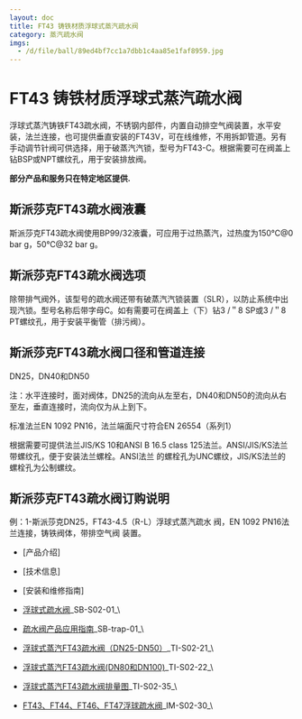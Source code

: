 ```yaml
---
layout: doc
title: FT43 铸铁材质浮球式蒸汽疏水阀
category: 蒸汽疏水阀
imgs:
  - /d/file/ball/89ed4bf7cc1a7dbb1c4aa85e1faf8959.jpg
---
```


# FT43 铸铁材质浮球式蒸汽疏水阀

浮球式蒸汽铸铁FT43疏水阀，不锈钢内部件，内置自动排空气阀装置，水平安装，法兰连接，也可提供垂直安装的FT43V，可在线维修，不用拆卸管道。另有手动调节针阀可供选择，用于破蒸汽汽锁，型号为FT43-C。根据需要可在阀盖上钻BSP或NPT螺纹孔，用于安装排放阀。

**部分产品和服务只在特定地区提供.**

## 斯派莎克FT43疏水阀液囊

斯派莎克FT43疏水阀使用BP99/32液囊，可应用于过热蒸汽，过热度为150℃@0 bar g，50℃@32 bar g。

## 斯派莎克FT43疏水阀选项

除带排气阀外，该型号的疏水阀还带有破蒸汽汽锁装置（SLR），以防止系统中出现汽锁。型号名称后带字母C。如有需要可在阀盖上（下）钻3 /＂8 SP或3 /＂8 PT螺纹孔，用于安装平衡管（排污阀）。

## 斯派莎克FT43疏水阀口径和管道连接

DN25，DN40和DN50

注：水平连接时，面对阀体，DN25的流向从左至右，DN40和DN50的流向从右至左，垂直连接时，流向仅为从上到下。

标准法兰EN 1092 PN16，法兰端面尺寸符合EN 26554（系列1）

根据需要可提供法兰JIS/KS 10和ANSI B 16.5 class 125法兰。ANSI/JIS/KS法兰带螺纹孔，便于安装法兰螺栓。ANSI法兰 的螺栓孔为UNC螺纹，JIS/KS法兰的螺栓孔为公制螺纹。

## 斯派莎克FT43疏水阀订购说明

例：1-斯派莎克DN25，FT43-4.5（R-L）浮球式蒸汽疏水 阀，EN 1092 PN16法兰连接，铸铁阀体，带排空气阀 装置。

- [产品介绍]
- [技术信息]
- [安装和维修指南]

- [浮球式疏水阀](https://assets.spiraxvalve.com/pdf/SB-S02-01-%E6%B5%AE%E7%90%83%E5%BC%8F%E7%96%8F%E6%B0%B4%E9%98%80.pdf)\_SB-S02-01\_\
- [疏水阀产品应用指南](https://assets.spiraxvalve.com/pdf/SB-trap-01-%E7%96%8F%E6%B0%B4%E9%98%80%E4%BA%A7%E5%93%81%E5%BA%94%E7%94%A8%E6%8C%87%E5%8D%97.pdf)\_SB-trap-01\_\

- [浮球式蒸汽FT43疏水阀（DN25-DN50）](https://assets.spiraxvalve.com/pdf/TI-S02-21-FT43%20铸铁材质浮球式蒸汽疏水阀（DN25-DN50）.pdf)\_TI-S02-21\_\
- [浮球式蒸汽FT43疏水阀(DN80和DN100)](<https://assets.spiraxvalve.com/pdf/TI-S02-22-FT43%20铸铁材质浮球式蒸汽疏水阀(DN80和DN100).pdf>)\_TI-S02-22\_\
- [浮球式蒸汽FT43疏水阀排量图](<https://assets.spiraxvalve.com/pdf/TI-S02-22-FT43%20铸铁材质浮球式蒸汽疏水阀(DN80和DN100).pdf>)\_TI-S02-35\_\

- [FT43、FT44、FT46、FT47浮球疏水阀](https://assets.spiraxvalve.com/pdf/IM-S02-30-FT43、FT44、FT46、FT47浮球疏水阀.pdf)\_IM-S02-30\_\
